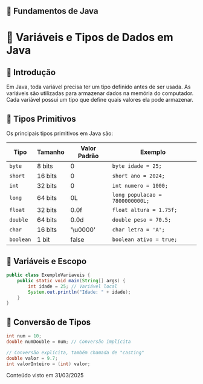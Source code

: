 ## 📂 Fundamentos de Java

# 📝 Variáveis e Tipos de Dados em Java
## 📌 Introdução
Em Java, toda variável precisa ter um tipo definido antes de ser usada.
As variáveis são utilizadas para armazenar dados na memória do computador. Cada variável possui um tipo que define quais valores ela pode armazenar.

## 🔹 Tipos Primitivos
Os principais tipos primitivos em Java são:

| Tipo       | Tamanho | Valor Padrão | Exemplo |
|-----------|---------|--------------|---------|
| `byte`    | 8 bits  | 0            | `byte idade = 25;` |
| `short`   | 16 bits | 0            | `short ano = 2024;` |
| `int`     | 32 bits | 0            | `int numero = 1000;` |
| `long`    | 64 bits | 0L           | `long populacao = 7800000000L;` |
| `float`   | 32 bits | 0.0f         | `float altura = 1.75f;` |
| `double`  | 64 bits | 0.0d         | `double peso = 70.5;` |
| `char`    | 16 bits | '\u0000'    | `char letra = 'A';` |
| `boolean` | 1 bit   | false        | `boolean ativo = true;` |

## 🔹 Variáveis e Escopo
```java
public class ExemploVariaveis {
    public static void main(String[] args) {
        int idade = 25; // Variável local
        System.out.println("Idade: " + idade);
    }
}
```

## 🔹 Conversão de Tipos
```java
int num = 10;
double numDouble = num; // Conversão implícita

// Conversão explícita, também chamada de "casting"
double valor = 9.7;
int valorInteiro = (int) valor;
```

Conteúdo visto em 31/03/2025